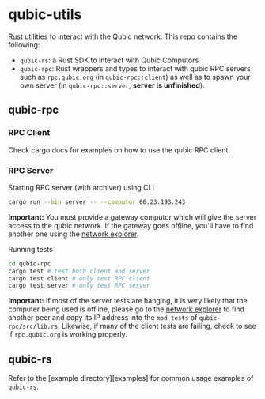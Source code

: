 # qubic-utils
Rust utilities to interact with the Qubic network. This repo contains the following:
- `qubic-rs`: a Rust SDK to interact with Qubic Computors
- `qubic-rpc`: Rust wrappers and types to interact with qubic RPC servers such as `rpc.qubic.org` (in `qubic-rpc::client`) as well as to spawn your own server (in `qubic-rpc::server`, **server is unfinished**).

## qubic-rpc
### RPC Client
Check cargo docs for examples on how to use the qubic RPC client.

### RPC Server
Starting RPC server (with archiver) using CLI
```bash
cargo run --bin server -- --computor 66.23.193.243
```
**Important:** You must provide a gateway computor which will give the server access to the qubic network. If the gateway goes offline, you'll have to find another one using the [network explorer](https://app.qubic.li/).

Running tests
```bash
cd qubic-rpc
cargo test # test both client and server
cargo test client # only test RPC client
cargo test server # only test RPC server
```
**Important:** If most of the server tests are hanging, it is very likely that the computer being used is offline, please go to the [network explorer](https://app.qubic.li/) to find another peer and copy its IP address into the `mod tests` of `qubic-rpc/src/lib.rs`. Likewise, if many of the client tests are failing, check to see if `rpc.qubic.org` is working properly.

## qubic-rs
Refer to the [example directory][examples] for common usage examples of `qubic-rs`.
